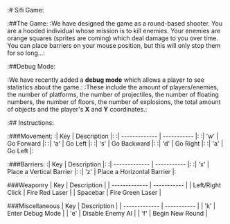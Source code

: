 :# Sifi Game:

:##The Game:
:We have designed the game as a round-based shooter. You are a hooded individual whose mission is to kill enemies. Your enemies are orange squares (sprites are coming) which deal damage to you over time. You can place barriers on your mouse position, but this will only stop them for so long...:

:##Debug Mode:

:We have recently added a __debug mode__ which allows a player to see statistics about the game.:
:These include the amount of players/enemies, the number of platforms, the number of projectiles, the number of floating numbers, the number of floors, the number of explosions, the total amount of objects and the player's __X__ and __Y__ coordinates.:

:## Instructions:

:###Movement:
:| Key | Description          |:
:| ------------- | ----------- |:
:| 'w' | Go Forward |:
:| 'a' | Go Left |:
:| 's' | Go Backward |:
:| 'd' | Go Right |:
:| 'a' | Go Left |:

:###Barriers:
:| Key | Description          |:
:| ------------- | ----------- |:
:| 'x' | Place a Vertical Barrier |:
:| 'z' | Place a Horizontal Barrier |:

###Weaponry
| Key | Description          |
| ------------- | ----------- |
| Left/Right Click | Fire Red Laser |
| Spacebar | Fire Green Laser |

###Miscellaneous
| Key | Description          |
| ------------- | ----------- |
| 'k' | Enter Debug Mode |
| 'e' | Disable Enemy AI |
| 'f' | Begin New Round |
